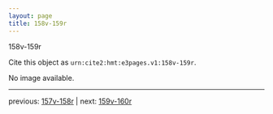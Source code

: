 ```yaml
---
layout: page
title: 158v-159r
---
```


158v-159r

Cite this object as `urn:cite2:hmt:e3pages.v1:158v-159r`.

No image available. 



---

previous: [157v-158r](../157v-158r/) | next: [159v-160r](../159v-160r/)